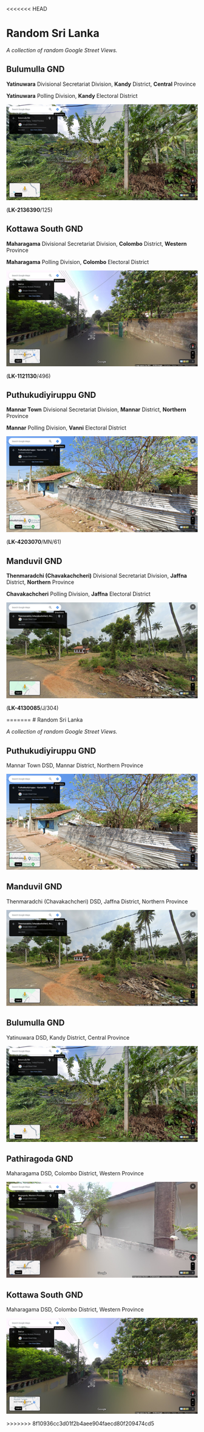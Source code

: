<<<<<<< HEAD
# Random Sri Lanka

*A collection of random Google Street Views.*

<div id="image-info">

## Bulumulla GND

**Yatinuwara** Divisional Secretariat Division, **Kandy** District, **Central** Province

**Yatinuwara** Polling Division, **Kandy** Electoral District

![LK-2136390](data/images/LK-2136390.7270535-80572539.png)

(**LK-2136390**/125)

</div>

<div id="image-info">

## Kottawa South GND

**Maharagama** Divisional Secretariat Division, **Colombo** District, **Western** Province

**Maharagama** Polling Division, **Colombo** Electoral District

![LK-1121130](data/images/LK-1121130.6848683-79966434.png)

(**LK-1121130**/496)

</div>

<div id="image-info">

## Puthukudiyiruppu GND

**Mannar Town** Divisional Secretariat Division, **Mannar** District, **Northern** Province

**Mannar** Polling Division, **Vanni** Electoral District

![LK-4203070](data/images/LK-4203070.9051676-79854248.png)

(**LK-4203070**/MN/61)

</div>

<div id="image-info">

## Manduvil GND

**Thenmaradchi (Chavakachcheri)** Divisional Secretariat Division, **Jaffna** District, **Northern** Province

**Chavakachcheri** Polling Division, **Jaffna** Electoral District

![LK-4130085](data/images/LK-4130085.9677394-80174283.png)

(**LK-4130085**/J/304)

</div>
=======
# Random Sri Lanka

*A collection of random Google Street Views.*

<div id="image-info">

## Puthukudiyiruppu GND

Mannar Town DSD, Mannar District, Northern Province

![LK-4203070](data/images/LK-4203070.9051676-79854248.png)

</div>

<div id="image-info">

## Manduvil GND

Thenmaradchi (Chavakachcheri) DSD, Jaffna District, Northern Province

![LK-4130085](data/images/LK-4130085.9677394-80174283.png)

</div>

<div id="image-info">

## Bulumulla GND

Yatinuwara DSD, Kandy District, Central Province

![LK-2136390](data/images/LK-2136390.7270535-80572539.png)

</div>

<div id="image-info">

## Pathiragoda GND

Maharagama DSD, Colombo District, Western Province

![LK-1121100](data/images/LK-1121100.6858873-79920829.png)

</div>

<div id="image-info">

## Kottawa South GND

Maharagama DSD, Colombo District, Western Province

![LK-1121130](data/images/LK-1121130.6848683-79966434.png)

</div>
>>>>>>> 8f10936cc3d01f2b4aee904faecd80f209474cd5
